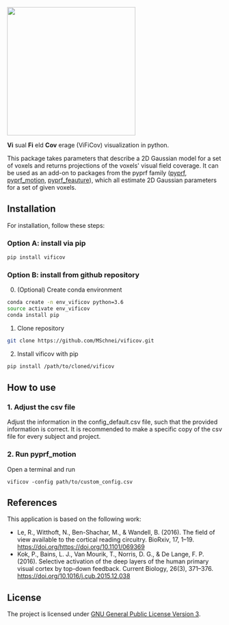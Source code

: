 <img src="logo/logo.png" width=300 align="center" />

**Vi** sual **Fi** eld **Cov** erage (ViFiCov) visualization in python.

This package takes parameters that describe a 2D Gaussian model for a set of voxels and returns projections of the voxels' visual field coverage.
It can be used as an add-on to packages from the pyprf family ([pyprf](https://github.com/ingo-m/pyprf), [pyprf_motion](https://github.com/MSchnei/pyprf_motion), [pyprf_feauture](https://github.com/MSchnei/pyprf_feature)), which all estimate 2D Gaussian parameters for a set of given voxels.


## Installation

For installation, follow these steps:

### Option A: install via pip
```bash
pip install vificov
```
### Option B: install from github repository

0. (Optional) Create conda environment
```bash
conda create -n env_vificov python=3.6
source activate env_vificov
conda install pip
```

1. Clone repository
```bash
git clone https://github.com/MSchnei/vificov.git
```
2. Install vificov with pip
```bash
pip install /path/to/cloned/vificov
```

## How to use

### 1. Adjust the csv file
Adjust the information in the config_default.csv file, such that the provided information is correct.
It is recommended to make a specific copy of the csv file for every subject and project.

### 2. Run pyprf_motion
Open a terminal and run
```
vificov -config path/to/custom_config.csv
```

## References
This application is based on the following work:

* Le, R., Witthoft, N., Ben-Shachar, M., & Wandell, B. (2016). The field of view available to the cortical reading circuitry. BioRxiv, 17, 1–19. https://doi.org/https://doi.org/10.1101/069369
* Kok, P., Bains, L. J., Van Mourik, T., Norris, D. G., & De Lange, F. P. (2016). Selective activation of the deep layers of the human primary visual cortex by top-down feedback. Current Biology, 26(3), 371–376. https://doi.org/10.1016/j.cub.2015.12.038

## License
The project is licensed under [GNU General Public License Version 3](http://www.gnu.org/licenses/gpl.html).
